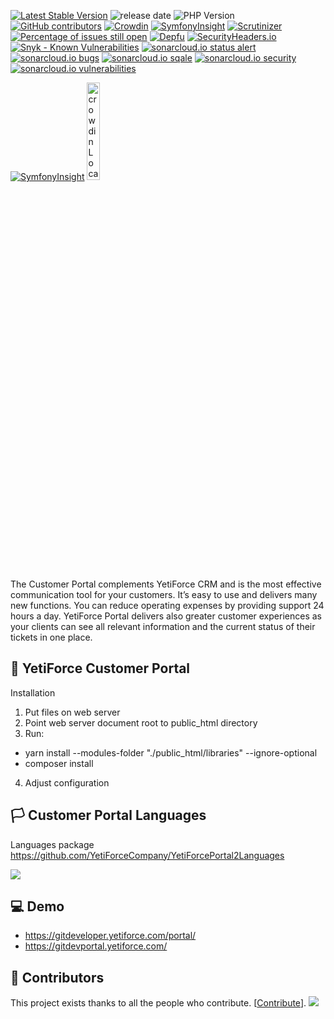 [![Latest Stable Version](https://poser.pugx.org/yetiforce/yetiforce-portal/v/stable)](https://packagist.org/packages/yetiforce/yetiforce-portal)
![release date](https://img.shields.io/github/release-date/YetiForceCompany/YetiForcePortal2)
![PHP Version](https://img.shields.io/packagist/php-v/yetiforce/yetiforce-portal)
[![GitHub contributors](https://img.shields.io/github/contributors/YetiForceCompany/YetiForcePortal2.svg)](https://GitHub.com/YetiForceCompany/YetiForcePortal2/graphs/contributors/)
[![Crowdin](https://d322cqt584bo4o.cloudfront.net/yetiforceportal2/localized.svg)](https://crowdin.com/project/yetiforceportal2)
[![SymfonyInsight](https://insight.symfony.com/projects/3a5cf4ef-0d39-4141-91cc-8b9584cba5a9/mini.svg)](https://insight.symfony.com/projects/3a5cf4ef-0d39-4141-91cc-8b9584cba5a9)
[![Scrutinizer](https://scrutinizer-ci.com/g/YetiForceCompany/YetiForcePortal2/badges/quality-score.png?b=developer)](https://scrutinizer-ci.com/g/YetiForceCompany/YetiForcePortal2/)
[![Percentage of issues still open](http://isitmaintained.com/badge/open/YetiForceCompany/YetiForcePortal2.svg)](http://isitmaintained.com/project/YetiForceCompany/YetiForcePortal2 'Percentage of issues still open')
[![Depfu](https://badges.depfu.com/badges/4affeca7559c22dbeba7653979a51d29/status.svg)](https://depfu.com)
[![SecurityHeaders.io](https://img.shields.io/security-headers?url=https%3A%2F%2Fgitdevportal.yetiforce.com/)](https://securityheaders.io/?q=https://gitdevportal.yetiforce.com/)
[![Snyk - Known Vulnerabilities](https://snyk.io/test/github/YetiForceCompany/YetiForcePortal2/badge.svg)](https://snyk.io/test/github/YetiForceCompany/YetiForcePortal2)
[![sonarcloud.io status alert](https://sonarcloud.io/api/project_badges/measure?project=YetiForceCompany_YetiForcePortal2&metric=alert_status)](https://sonarcloud.io/dashboard?id=YetiForceCompany_YetiForcePortal2)
[![sonarcloud.io bugs](https://sonarcloud.io/api/project_badges/measure?project=YetiForceCompany_YetiForcePortal2&metric=bugs)](https://sonarcloud.io/dashboard?id=YetiForceCompany_YetiForcePortal2)
[![sonarcloud.io sqale](https://sonarcloud.io/api/project_badges/measure?project=YetiForceCompany_YetiForcePortal2&metric=sqale_rating)](https://sonarcloud.io/dashboard?id=YetiForceCompany_YetiForcePortal2)
[![sonarcloud.io security](https://sonarcloud.io/api/project_badges/measure?project=YetiForceCompany_YetiForcePortal2&metric=security_rating)](https://sonarcloud.io/dashboard?id=YetiForceCompany_YetiForcePortal2)
[![sonarcloud.io vulnerabilities](https://sonarcloud.io/api/project_badges/measure?project=YetiForceCompany_YetiForcePortal2&metric=vulnerabilities)](https://sonarcloud.io/dashboard?id=YetiForceCompany_YetiForcePortal2)


[![SymfonyInsight](https://insight.symfony.com/projects/3a5cf4ef-0d39-4141-91cc-8b9584cba5a9/big.png)](https://insight.symfony.com/projects/3a5cf4ef-0d39-4141-91cc-8b9584cba5a9)
<a href="https://crowdin.com/project/yetiforceportal2" rel="nofollow">
<img width="20%" src="https://support.crowdin.com/assets/badges/localization-at-transparent@1x.svg" alt="crowdin Localization Management Platform">
</a>

The Customer Portal complements YetiForce CRM and is the most effective communication tool for your customers. It’s easy to use and delivers many new functions. You can reduce operating expenses by providing support 24 hours a day. YetiForce Portal delivers also greater customer experiences as your clients can see all relevant information and the current status of their tickets in one place.


## 🍱 YetiForce Customer Portal
Installation

1. Put files on web server
2. Point web server document root to public_html directory
3. Run:

- yarn install --modules-folder "./public_html/libraries" --ignore-optional
- composer install

4. Adjust configuration

## 🏳️ Customer Portal Languages

Languages package https://github.com/YetiForceCompany/YetiForcePortal2Languages

<a href="https://github.com/YetiForceCompany/YetiForcePortal2Languages">
  <img src="https://badges.awesome-crowdin.com/translation-13499741-354003.png" />
</a>


## 💻 Demo

- https://gitdeveloper.yetiforce.com/portal/
- https://gitdevportal.yetiforce.com/

## 👥 Contributors

This project exists thanks to all the people who contribute. [[Contribute](CONTRIBUTING.md)].
<a href="https://github.com/YetiForceCompany/YetiForcePortal2/graphs/contributors">
  <img src="https://contrib.rocks/image?repo=YetiForceCompany/YetiForcePortal2" />
</a>
